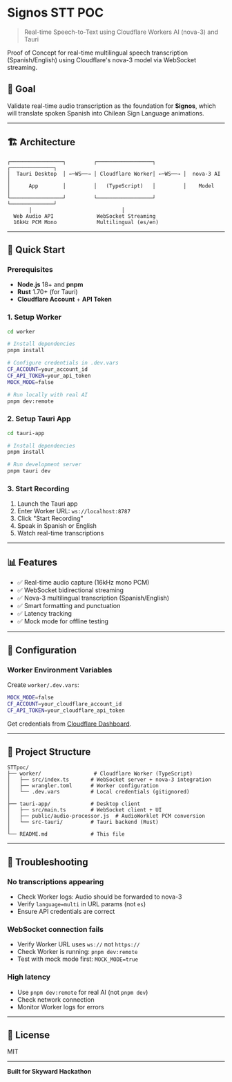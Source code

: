 # Signos STT POC

> Real-time Speech-to-Text using Cloudflare Workers AI (nova-3) and Tauri

Proof of Concept for real-time multilingual speech transcription (Spanish/English) using Cloudflare's nova-3 model via WebSocket streaming.

## 🎯 Goal

Validate real-time audio transcription as the foundation for **Signos**, which will translate spoken Spanish into Chilean Sign Language animations.

---

## 🏗️ Architecture

```
┌─────────────────┐         ┌──────────────────┐         ┌──────────────┐
│  Tauri Desktop  │ ←─WS──→ │ Cloudflare Worker│ ←─WS──→ │  nova-3 AI   │
│      App        │         │   (TypeScript)   │         │    Model     │
└─────────────────┘         └──────────────────┘         └──────────────┘
       │                             │
  Web Audio API              WebSocket Streaming
  16kHz PCM Mono             Multilingual (es/en)
```

---

## 🚀 Quick Start

### Prerequisites

- **Node.js** 18+ and **pnpm**
- **Rust** 1.70+ (for Tauri)
- **Cloudflare Account** + **API Token**

### 1. Setup Worker

```bash
cd worker

# Install dependencies
pnpm install

# Configure credentials in .dev.vars
CF_ACCOUNT=your_account_id
CF_API_TOKEN=your_api_token
MOCK_MODE=false

# Run locally with real AI
pnpm dev:remote
```

### 2. Setup Tauri App

```bash
cd tauri-app

# Install dependencies
pnpm install

# Run development server
pnpm tauri dev
```

### 3. Start Recording

1. Launch the Tauri app
2. Enter Worker URL: `ws://localhost:8787`
3. Click "Start Recording"
4. Speak in Spanish or English
5. Watch real-time transcriptions

---

## 📊 Features

- ✅ Real-time audio capture (16kHz mono PCM)
- ✅ WebSocket bidirectional streaming
- ✅ Nova-3 multilingual transcription (Spanish/English)
- ✅ Smart formatting and punctuation
- ✅ Latency tracking
- ✅ Mock mode for offline testing

---

## 🔧 Configuration

### Worker Environment Variables

Create `worker/.dev.vars`:

```bash
MOCK_MODE=false
CF_ACCOUNT=your_cloudflare_account_id
CF_API_TOKEN=your_cloudflare_api_token
```

Get credentials from [Cloudflare Dashboard](https://dash.cloudflare.com/).

---

## 📁 Project Structure

```
STTpoc/
├── worker/                 # Cloudflare Worker (TypeScript)
│   ├── src/index.ts       # WebSocket server + nova-3 integration
│   ├── wrangler.toml      # Worker configuration
│   └── .dev.vars          # Local credentials (gitignored)
│
├── tauri-app/             # Desktop client
│   ├── src/main.ts        # WebSocket client + UI
│   ├── public/audio-processor.js  # AudioWorklet PCM conversion
│   └── src-tauri/         # Tauri backend (Rust)
│
└── README.md              # This file
```

---

## 🐛 Troubleshooting

### No transcriptions appearing

- Check Worker logs: Audio should be forwarded to nova-3
- Verify `language=multi` in URL params (not `es`)
- Ensure API credentials are correct

### WebSocket connection fails

- Verify Worker URL uses `ws://` not `https://`
- Check Worker is running: `pnpm dev:remote`
- Test with mock mode first: `MOCK_MODE=true`

### High latency

- Use `pnpm dev:remote` for real AI (not `pnpm dev`)
- Check network connection
- Monitor Worker logs for errors

---

## 📝 License

MIT

---

**Built for Skyward Hackathon**
